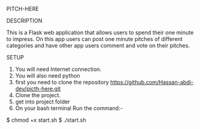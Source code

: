PITCH-HERE

DESCRIPTION

This is a Flask web application that allows users to spend their one minute to impress. On this app users can post one minute pitches of different categories and have other app users comment and vote on their pitches.

SETUP

 1. You will need Internet connection.
 2. You will also need python 
 3. first you need to clone the repository https://github.com/Hassan-abdi-dev/picth-here.git
 4. Clone the project.
 5. get into project folder 
 6.  On your bash terminal Run the command:-

  $ chmod +x start.sh
  $ ./start.sh


